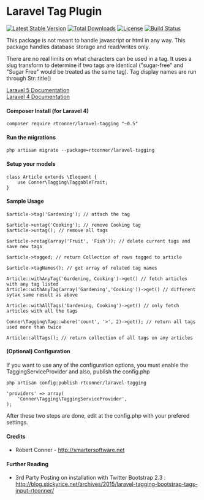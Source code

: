 Laravel Tag Plugin
============

[![Latest Stable Version](https://poser.pugx.org/rtconner/laravel-tagging/v/stable.svg)](https://packagist.org/packages/rtconner/laravel-tagging)
[![Total Downloads](https://poser.pugx.org/rtconner/laravel-tagging/downloads.svg)](https://packagist.org/packages/rtconner/laravel-tagging)
[![License](https://poser.pugx.org/rtconner/laravel-tagging/license.svg)](https://packagist.org/packages/rtconner/laravel-tagging)
[![Build Status](https://travis-ci.org/rtconner/laravel-tagging.svg?branch=master)](https://travis-ci.org/rtconner/laravel-tagging)

This package is not meant to handle javascript or html in any way. This package handles database storage and read/writes only.

There are no real limits on what characters can be used in a tag. It uses a slug transform to determine if two tags are identical ("sugar-free" and "Sugar Free" would be treated as the same tag). Tag display names are run through Str::title()

[Laravel 5 Documentation](https://github.com/rtconner/laravel-tagging/tree/laravel-5)  
[Laravel 4 Documentation](https://github.com/rtconner/laravel-tagging/tree/laravel-4)

#### Composer Install (for Laravel 4)

	composer require rtconner/laravel-tagging "~0.5"

#### Run the migrations

	php artisan migrate --package=rtconner/laravel-tagging
	
#### Setup your models

    class Article extends \Eloquent {
        use Conner\Tagging\TaggableTrait;
    }

#### Sample Usage

    $article->tag('Gardening'); // attach the tag
    
    $article->untag('Cooking'); // remove Cooking tag
    $article->untag(); // remove all tags
    
    $article->retag(array('Fruit', 'Fish')); // delete current tags and save new tags
    
    $article->tagged; // return Collection of rows tagged to article
    
    $article->tagNames(); // get array of related tag names	
    
    Article::withAnyTag('Gardening, Cooking')->get() // fetch articles with any tag listed
    Article::withAnyTag(array('Gardening','Cooking'))->get() // different sytax same result as above
    
    Article::withAllTags('Gardening, Cooking')->get() // only fetch articles with all the tags
    
    Conner\Tagging\Tag::where('count', '>', 2)->get(); // return all tags used more than twice

    Article::allTags(); // return collection of all tags on any articles

#### (Optional) Configuration

If you want to use any of the configuration options, you must enable the TaggingServiceProvider and also, publish the config.php

    php artisan config:publish rtconner/laravel-tagging
   
    'providers' => array(
        'Conner\Tagging\TaggingServiceProvider',
    );
    
After these two steps are done, edit at the config.php with your prefered settings.

#### Credits

 - Robert Conner - http://smartersoftware.net

#### Further Reading

 - 3rd Party Posting on installation with Twitter Bootstrap 2.3 : http://blog.stickyrice.net/archives/2015/laravel-tagging-bootstrap-tags-input-rtconner/

